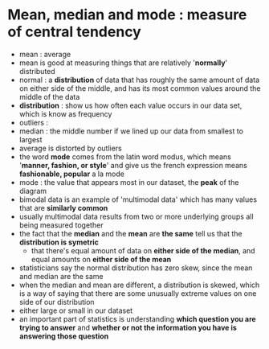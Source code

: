 # Mean, median and mode : measure of central tendency
- mean : average
- mean is good at measuring things that are relatively '__normally__' distributed
- normal : a __distribution__ of data that has roughly the same amount of data on either side of the middle, and has its most common values around the middle of the data
- __distribution__ : show us how often each value occurs in our data set, which is know as frequency
- outliers : 
- median : the middle number if we lined up our data from smallest to largest
- average is distorted by outliers
- the word __mode__ comes from the latin word modus, which means '__manner, fashion, or style__' and give us the french expression means __fashionable, popular__ a la mode
- mode : the value that appears most in our dataset, the __peak__ of the diagram
- bimodal data is an example of 'multimodal data' which has many values that are __similarly common__
- usually multimodal data results from two or more underlying groups all being measured together
- the fact that the __median__ and the __mean__ are __the same__ tell us that the __distribution is symetric__ 
    - that there's equal amount of data on __either side of the median__, and equal amounts on __either side of the mean__
- statisticians say the normal distribution has zero skew, since the mean and median are the same
- when the median and mean are different, a distribution is skewed, which is a way of saying that there are some unusually extreme values on one side of our distribution
- either large or small in our dataset
- an important part of statistics is understanding __which question you are trying to answer__ and __whether or not the information you have is answering those question__
